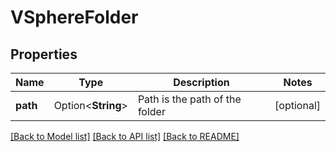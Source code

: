 # VSphereFolder

## Properties

Name | Type | Description | Notes
------------ | ------------- | ------------- | -------------
**path** | Option<**String**> | Path is the path of the folder | [optional]

[[Back to Model list]](../README.md#documentation-for-models) [[Back to API list]](../README.md#documentation-for-api-endpoints) [[Back to README]](../README.md)


